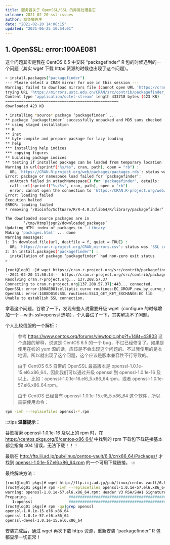 ```yaml
---
title: 服务器关于 OpenSSL/SSL 的异常处理备忘
urlname: 2021-02-20-ssl-issues
author: 章鱼猫先生
date: "2021-02-20 14:08:15"
updated: "2021-06-25 10:54:01"
---
```


## 1. OpenSSL: error:100AE081

这个问题其实是我在 CentOS 6.5 中安装 “packagefinder” R 包的时候遇到的一个问题（其实 wget 下载 https 资源的时候也出现了这个问题）。

```bash
> install.packages("packagefinder")
--- Please select a CRAN mirror for use in this session ---
Warning: failed to download mirrors file (cannot open URL 'https://cran.r-project.org/CRAN_mirrors.csv'); using local file '/RiboBio/Bioinfo/Pipeline/SoftWare/R/R-4.0.3/lib64/R/doc/CRAN_mirrors.csv'
trying URL 'https://mirrors.ustc.edu.cn/CRAN/src/contrib/packagefinder_0.3.2.tar.gz'
Content type 'application/octet-stream' length 433718 bytes (423 KB)
==================================================
downloaded 423 KB

* installing *source* package ‘packagefinder’ ...
** package ‘packagefinder’ successfully unpacked and MD5 sums checked
** using staged installation
** R
** inst
** byte-compile and prepare package for lazy loading
** help
*** installing help indices
*** copying figures
** building package indices
** testing if installed package can be loaded from temporary location
Warning in url(sprintf("%s/%s", cran, path), open = "rb") :
  URL 'https://CRAN.R-project.org/web/packages/packages.rds': status was 'SSL connect error'
Error: package or namespace load failed for ‘packagefinder’:
 .onAttach failed in attachNamespace() for 'packagefinder', details:
  call: url(sprintf("%s/%s", cran, path), open = "rb")
  error: cannot open the connection to 'https://CRAN.R-project.org/web/packages/packages.rds'
Error: loading failed
Execution halted
ERROR: loading failed
* removing ‘/Bioinfo/SoftWare/R/R-4.0.3/lib64/R/library/packagefinder’

The downloaded source packages are in
        ‘/tmp/RtmpTjsgn2/downloaded_packages’
Updating HTML index of packages in '.Library'
Making 'packages.html' ... done
Warning messages:
1: In download.file(url, destfile = f, quiet = TRUE) :
  URL 'https://cran.r-project.org/CRAN_mirrors.csv': status was 'SSL connect error'
2: In install.packages("packagefinder") :
  installation of package ‘packagefinder’ had non-zero exit status
>
```

```bash
[root@log01 ~]# wget https://cran.r-project.org/src/contrib/packagefinder_0.3.2.tar.gz --no-check-certificate
--2021-02-20 11:50:14--  https://cran.r-project.org/src/contrib/packagefinder_0.3.2.tar.gz
Resolving cran.r-project.org... 137.208.57.37
Connecting to cran.r-project.org|137.208.57.37|:443... connected.
OpenSSL: error:100AE081:elliptic curve routines:EC_GROUP_new_by_curve_name:unknown group
OpenSSL: error:1408D010:SSL routines:SSL3_GET_KEY_EXCHANGE:EC lib
Unable to establish SSL connection.
```

拿着这个问题，谷歌了一下，发现有些人说需要升级 wget（configure 的时候增加一个 --with-ssl=openssl 选项），个人尝试了一下，其实解决不了问题。

个人比较信服的一个解析：

> 参考 <https://www.centos.org/forums/viewtopic.php?f=14&t=43803> 这个连接的解释，说这是 CentOS 6.5 的一个 bug，不过已经修复了。如果是使用在线的 yum 源的话，应该是不会出现这个问题的。不过我使用的是本地源，所以就出现了这个问题，这个应该是版本兼容性不行导致的。
>
> 由于 CentOS 6.5 自带的 OpenSSL 最高版本是 openssl-1.0.1e-15.el6.x86_64，因此我们可以通过升级 openssl 到 openssl-1.0.1e-16 及以上，比如：openssl-1.0.1e-16.el6_5.x86_64.rpm，或者 openssl-1.0.1e-57.el6.x86_64.rpm。
>
> 由于 CentOS 已经含有 openssl-1.0.1e-15.el6_5.x86_64 这个软件，所以需要使用命令：

```bash
rpm -ivh --replacefiles openssl-*.rpm
```

:::tips
**温馨提示：**

谷歌搜索 openssl-1.0.1e-16 及以上的 rpm 时，在 <https://centos.pkgs.org/6/centos-x86_64/> 中找到的 rpm 下载包下载链接基本都会指向 404 错误，无法下载！！！

最后在 <http://ftp.iij.ad.jp/pub/linux/centos-vault/6.8/cr/x86_64/Packages/> 才找到 [openssl-1.0.1e-57.el6.x86_64.rpm](http://ftp.iij.ad.jp/pub/linux/centos-vault/6.8/cr/x86_64/Packages/openssl-1.0.1e-57.el6.x86_64.rpm) 的一个可用下载链接。
:::

最终解决方法：

```bash
[root@log01 pkgs]# wget http://ftp.iij.ad.jp/pub/linux/centos-vault/6.8/cr/x86_64/Packages/openssl-1.0.1e-57.el6.x86_64.rpm
[root@log01 pkgs]# rpm -ivh --replacefiles openssl-1.0.1e-57.el6.x86_64.rpm
warning: openssl-1.0.1e-57.el6.x86_64.rpm: Header V3 RSA/SHA1 Signature, key ID c105b9de: NOKEY
Preparing...                ########################################### [100%]
   1:openssl                ########################################### [100%]
[root@log01 pkgs]# rpm -qa|grep openssl
openssl-1.0.1e-15.el6.x86_64
openssl-1.0.1e-57.el6.x86_64
openssl-devel-1.0.1e-15.el6.x86_64
```

安装完成后，通过 wget 再次下载 https 资源，重新安装 “packagefinder” R 包都显示一切正常！
